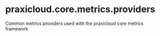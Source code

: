 # praxicloud.core.metrics.providers
Common metrics providers used with the praxicloud core metrics framework
